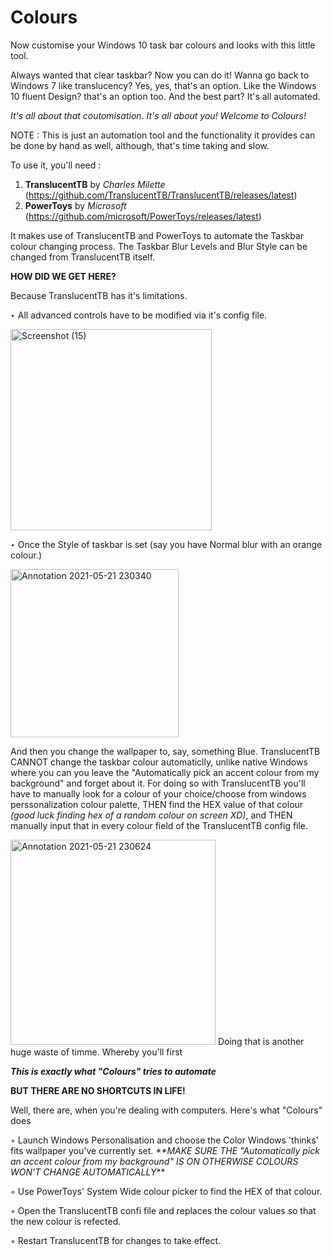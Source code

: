 # Colours

Now customise your Windows 10 task bar colours and looks with this little tool.

Always wanted that clear taskbar? Now you can do it!
Wanna go back to Windows 7 like translucency? Yes, yes, that's an option.
Like the Windows 10 fluent Design? that's an option too.
And the best part? It's all automated.

_It's all about that coutomisation. It's all about you! Welcome to Colours!_


NOTE : This is just an automation tool and the functionality it provides can be done by hand as well, although, that's time taking and slow.

To use it, you'll need :

1. **TranslucentTB** by _Charles Milette_ (https://github.com/TranslucentTB/TranslucentTB/releases/latest)
2. **PowerToys** by _Microsoft_ (https://github.com/microsoft/PowerToys/releases/latest)

It makes use of TranslucentTB and PowerToys to automate the Taskbar colour changing process. The Taskbar Blur Levels and Blur Style can be changed from TranslucentTB itself.




**HOW DID WE GET HERE?**


Because TranslucentTB has it's limitations.

 ‣ All advanced controls have to be modified via it's config file.
 
 <img width="322" alt="Screenshot (15)" src="https://user-images.githubusercontent.com/64971616/119177460-fba34800-ba89-11eb-99f0-e8562c1bcafe.png">

 ‣ Once the Style of taskbar is set (say you have Normal blur with an orange colour.)
 
 <img width="269" alt="Annotation 2021-05-21 230340" src="https://user-images.githubusercontent.com/64971616/119176499-cd713880-ba88-11eb-87bc-126cb9d7ddd7.png">
 
  And then you change the wallpaper to, say, something Blue. TranslucentTB CANNOT change the taskbar colour automaticlly, unlike native Windows where you can you leave the "Automatically pick an accent colour from my background" and forget about it.
  For doing so with TranslucentTB you'll have to manually look for a colour of your choice/choose from windows perssonalization colour palette, THEN find the HEX value of that colour _(good luck finding hex of a random colour on screen XD)_, and THEN manually input that in every colour field of the TranslucentTB config file.
  
 <img width="328" alt="Annotation 2021-05-21 230624" src="https://user-images.githubusercontent.com/64971616/119176830-2f31a280-ba89-11eb-924f-fdb5144aa836.png">
  Doing that is another huge waste of timme. Whereby you'll first
  
  _**This is exactly what "Colours" tries to automate**_
  
  
  
  
  
  **BUT THERE ARE NO SHORTCUTS IN LIFE!**
  
  Well, there are, when you're dealing with computers. Here's what "Colours" does
  
  ◦ Launch Windows Personalisation and choose the Color Windows 'thinks' fits wallpaper you've currently set. _**MAKE SURE THE "Automatically pick an accent colour from my background" IS ON OTHERWISE COLOURS WON'T CHANGE AUTOMATICALLY_**
  
  
  ◦ Use PowerToys' System Wide colour picker to find the HEX of that colour.
  
  ◦ Open the TranslucentTB confi file and replaces the colour values so that the new colour is refected.
  
  ◦ Restart TranslucentTB for changes to take effect.

